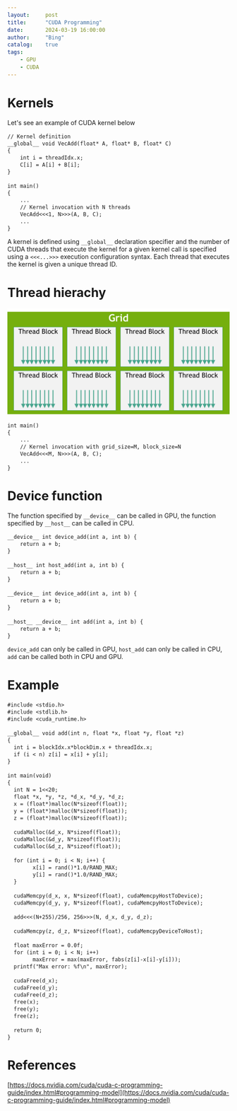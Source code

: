 ```yaml
---
layout:     post
title:      "CUDA Programming"
date:       2024-03-19 16:00:00
author:     "Bing"
catalog:    true
tags:
    - GPU
    - CUDA
---
```


# Kernels
Let's see an example of CUDA kernel below
```
// Kernel definition
__global__ void VecAdd(float* A, float* B, float* C)
{
    int i = threadIdx.x;
    C[i] = A[i] + B[i];
}

int main()
{
    ...
    // Kernel invocation with N threads
    VecAdd<<<1, N>>>(A, B, C);
    ...
}
```
A kernel is defined using ``__global__`` declaration specifier and the number of CUDA threads that execute the kernel for a given kernel call is specified using a ``<<<...>>>`` execution configuration syntax. Each thread that executes the kernel is given a unique thread ID.

# Thread hierachy
![](/img/post/grid-of-thread-blocks.png)

```
int main()
{
    ...
    // Kernel invocation with grid_size=M, block_size=N
    VecAdd<<<M, N>>>(A, B, C);
    ...
}
```

# Device function
The function specified by ``__device__`` can be called in GPU, the function specified by ``__host__`` can be called in CPU.

```
__device__ int device_add(int a, int b) {
    return a + b;
}

__host__ int host_add(int a, int b) {
    return a + b;
}

__device__ int device_add(int a, int b) {
    return a + b;
}

__host__ __device__ int add(int a, int b) {
    return a + b;
}
```

``device_add`` can only be called in GPU, ``host_add`` can only be called in CPU, ``add`` can be called both in CPU and GPU.

# Example
```
#include <stdio.h>
#include <stdlib.h>
#include <cuda_runtime.h>

__global__ void add(int n, float *x, float *y, float *z)
{
  int i = blockIdx.x*blockDim.x + threadIdx.x;
  if (i < n) z[i] = x[i] + y[i];
}

int main(void)
{
  int N = 1<<20;
  float *x, *y, *z, *d_x, *d_y, *d_z;
  x = (float*)malloc(N*sizeof(float));
  y = (float*)malloc(N*sizeof(float));
  z = (float*)malloc(N*sizeof(float));

  cudaMalloc(&d_x, N*sizeof(float));
  cudaMalloc(&d_y, N*sizeof(float));
  cudaMalloc(&d_z, N*sizeof(float));

  for (int i = 0; i < N; i++) {
        x[i] = rand()*1.0/RAND_MAX;
        y[i] = rand()*1.0/RAND_MAX;
  }

  cudaMemcpy(d_x, x, N*sizeof(float), cudaMemcpyHostToDevice);
  cudaMemcpy(d_y, y, N*sizeof(float), cudaMemcpyHostToDevice);

  add<<<(N+255)/256, 256>>>(N, d_x, d_y, d_z);

  cudaMemcpy(z, d_z, N*sizeof(float), cudaMemcpyDeviceToHost);

  float maxError = 0.0f;
  for (int i = 0; i < N; i++)
        maxError = max(maxError, fabs(z[i]-x[i]-y[i]));
  printf("Max error: %f\n", maxError);

  cudaFree(d_x);
  cudaFree(d_y);
  cudaFree(d_z);
  free(x);
  free(y);
  free(z);

  return 0;
}
```

# References
[https://docs.nvidia.com/cuda/cuda-c-programming-guide/index.html#programming-model](https://docs.nvidia.com/cuda/cuda-c-programming-guide/index.html#programming-model)